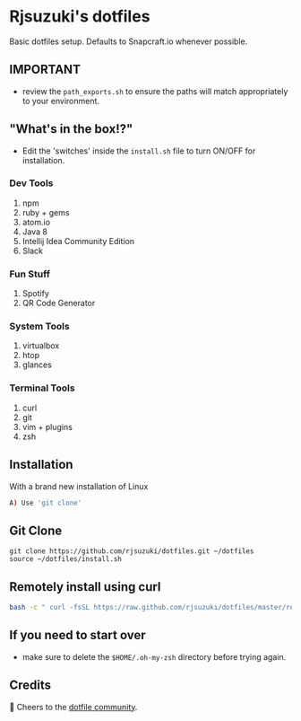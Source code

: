 # Rjsuzuki's dotfiles

Basic dotfiles setup. Defaults to Snapcraft.io whenever possible.

## IMPORTANT

- review the `path_exports.sh` to ensure the paths will match appropriately to your environment.

## "What's in the box!?"

- Edit the 'switches' inside the `install.sh` file to turn ON/OFF for installation.

### Dev Tools
1. npm
2. ruby + gems
3. atom.io
4. Java 8
5. Intellij Idea Community Edition
6. Slack

### Fun Stuff
1. Spotify
2. QR Code Generator

### System Tools
1. virtualbox
2. htop
3. glances

### Terminal Tools
1. curl
2. git
3. vim + plugins
4. zsh

## Installation
With a brand new installation of Linux
```bash
A) Use 'git clone'
```

## Git Clone
```git
git clone https://github.com/rjsuzuki/dotfiles.git ~/dotfiles
source ~/dotfiles/install.sh
```

## Remotely install using curl
```bash
bash -c " curl -fsSL https://raw.github.com/rjsuzuki/dotfiles/master/remote-install.sh "
```
## If you need to start over

- make sure to delete the `$HOME/.oh-my-zsh` directory before trying again.

## Credits
🙏 Cheers to the [dotfile community](https:///dotfiles.github.io).

